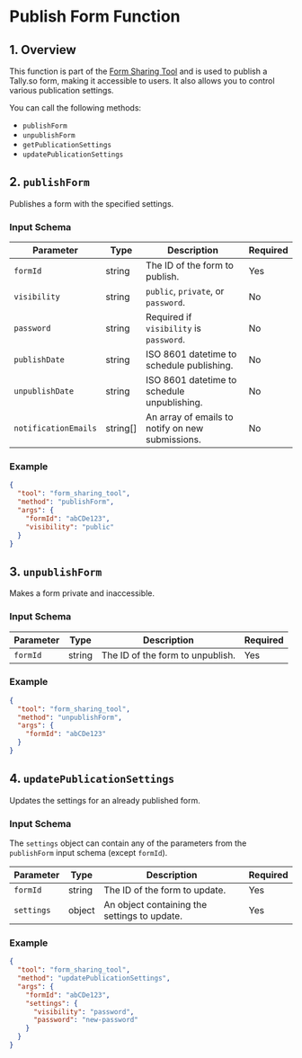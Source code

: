 # Publish Form Function

## 1. Overview

This function is part of the [Form Sharing Tool](./form-sharing-tool.md) and is used to publish a Tally.so form, making it accessible to users. It also allows you to control various publication settings.

You can call the following methods:
- `publishForm`
- `unpublishForm`
- `getPublicationSettings`
- `updatePublicationSettings`

## 2. `publishForm`

Publishes a form with the specified settings.

### Input Schema

| Parameter            | Type     | Description                                             | Required |
| -------------------- | -------- | ------------------------------------------------------- | -------- |
| `formId`             | string   | The ID of the form to publish.                          | Yes      |
| `visibility`         | string   | `public`, `private`, or `password`.                     | No       |
| `password`           | string   | Required if `visibility` is `password`.                 | No       |
| `publishDate`        | string   | ISO 8601 datetime to schedule publishing.               | No       |
| `unpublishDate`      | string   | ISO 8601 datetime to schedule unpublishing.             | No       |
| `notificationEmails` | string[] | An array of emails to notify on new submissions.        | No       |

### Example

```json
{
  "tool": "form_sharing_tool",
  "method": "publishForm",
  "args": {
    "formId": "abCDe123",
    "visibility": "public"
  }
}
```

## 3. `unpublishForm`

Makes a form private and inaccessible.

### Input Schema

| Parameter | Type   | Description                    | Required |
| --------- | ------ | ------------------------------ | -------- |
| `formId`  | string | The ID of the form to unpublish. | Yes      |

### Example

```json
{
  "tool": "form_sharing_tool",
  "method": "unpublishForm",
  "args": {
    "formId": "abCDe123"
  }
}
```

## 4. `updatePublicationSettings`

Updates the settings for an already published form.

### Input Schema

The `settings` object can contain any of the parameters from the `publishForm` input schema (except `formId`).

| Parameter | Type   | Description                             | Required |
| --------- | ------ | --------------------------------------- | -------- |
| `formId`  | string | The ID of the form to update.           | Yes      |
| `settings`| object | An object containing the settings to update. | Yes      |

### Example

```json
{
  "tool": "form_sharing_tool",
  "method": "updatePublicationSettings",
  "args": {
    "formId": "abCDe123",
    "settings": {
      "visibility": "password",
      "password": "new-password"
    }
  }
}
``` 